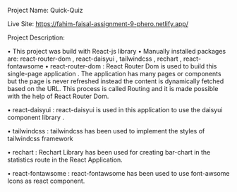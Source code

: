 Project Name:
Quick-Quiz

Live Site:
https://fahim-faisal-assignment-9-phero.netlify.app/

Project Description:

• This project was build with React-js library
• Manually installed packages are: react-router-dom , react-daisyui , tailwindcss , rechart , react-fontawsome
• react-router-dom : React Router Dom is used to build this single-page application . The application has many pages or components but the page is never refreshed instead the content is dynamically fetched based on the URL. This process is called Routing and it is made possible with the help of React Router Dom.

• react-daisyui : react-daisyui is used in this application to use the daisyui component library .

• tailwindcss : tailwindcss has been used to implement the styles of tailwindcss framework

• rechart : Rechart Library has been used for creating bar-chart in the statistics route in the React Application.

• react-fontawsome : react-fontawsome has been used to use font-awsome Icons as react component.
